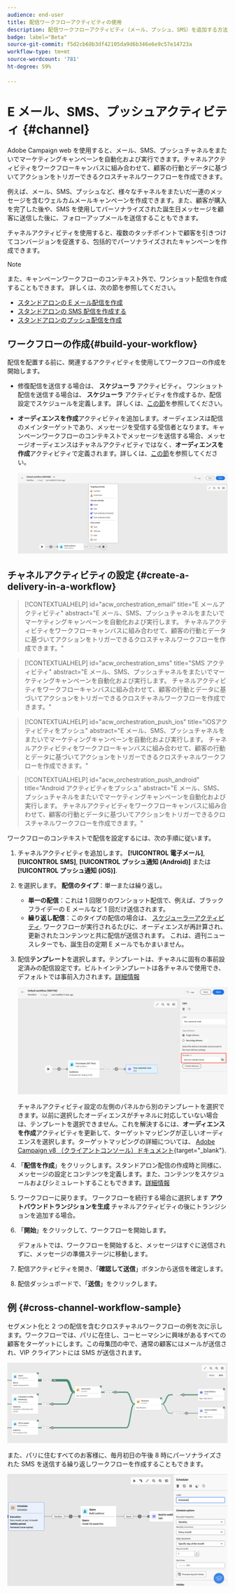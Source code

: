 ```yaml
---
audience: end-user
title: 配信ワークフローアクティビティの使用
description: 配信ワークフローアクティビティ（メール、プッシュ、SMS）を追加する方法を学ぶ
badge: label="Beta"
source-git-commit: f5d2cb68b3df42105da9d6b346e6e9c57e14723a
workflow-type: tm+mt
source-wordcount: '781'
ht-degree: 59%

---
```



# E メール、SMS、プッシュアクティビティ {#channel}

Adobe Campaign web を使用すると、メール、SMS、プッシュチャネルをまたいでマーケティングキャンペーンを自動化および実行できます。チャネルアクティビティをワークフローキャンバスに組み合わせて、顧客の行動とデータに基づいてアクションをトリガーできるクロスチャネルワークフローを作成できます。

例えば、メール、SMS、プッシュなど、様々なチャネルをまたいだ一連のメッセージを含むウェルカムメールキャンペーンを作成できます。また、顧客が購入を完了した後や、SMS を使用してパーソナライズされた誕生日メッセージを顧客に送信した後に、フォローアップメールを送信することもできます。

チャネルアクティビティを使用すると、複数のタッチポイントで顧客を引きつけてコンバージョンを促進する、包括的でパーソナライズされたキャンペーンを作成できます。

>[!NOTE]
>
>また、キャンペーンワークフローのコンテキスト外で、ワンショット配信を作成することもできます。 詳しくは、次の節を参照してください。
>* [スタンドアロンの E メール配信を作成](../../email/create-email.md)
>* [スタンドアロンの SMS 配信を作成する](../../sms/create-sms.md)
>* [スタンドアロンのプッシュ配信を作成](../../push/create-push.md)

## ワークフローの作成{#build-your-workflow}

配信を配置する前に、関連するアクティビティを使用してワークフローの作成を開始します。

* 修復配信を送信する場合は、 **スケジューラ** アクティビティ。 ワンショット配信を送信する場合は、 **スケジューラ** アクティビティを作成するか、配信設定でスケジュールを定義します。 詳しくは、[この節](scheduler.md)を参照してください。

* **オーディエンスを作成**&#x200B;アクティビティを追加します。オーディエンスは配信のメインターゲットであり、メッセージを受信する受信者となります。キャンペーンワークフローのコンテキストでメッセージを送信する場合、メッセージオーディエンスはチャネルアクティビティではなく、**オーディエンスを作成**&#x200B;アクティビティで定義されます。詳しくは、[この節](build-audience.md)を参照してください。

  ![](../../msg/assets/add-delivery-in-wf.png)

## チャネルアクティビティの設定 {#create-a-delivery-in-a-workflow}


>[!CONTEXTUALHELP]
>id="acw_orchestration_email"
>title="E メールアクティビティ"
>abstract="E メール、SMS、プッシュチャネルをまたいでマーケティングキャンペーンを自動化および実行します。 チャネルアクティビティをワークフローキャンバスに組み合わせて、顧客の行動とデータに基づいてアクションをトリガーできるクロスチャネルワークフローを作成できます。"


>[!CONTEXTUALHELP]
>id="acw_orchestration_sms"
>title="SMS アクティビティ"
>abstract="E メール、SMS、プッシュチャネルをまたいでマーケティングキャンペーンを自動化および実行します。 チャネルアクティビティをワークフローキャンバスに組み合わせて、顧客の行動とデータに基づいてアクションをトリガーできるクロスチャネルワークフローを作成できます。"


>[!CONTEXTUALHELP]
>id="acw_orchestration_push_ios"
>title="iOSアクティビティをプッシュ"
>abstract="E メール、SMS、プッシュチャネルをまたいでマーケティングキャンペーンを自動化および実行します。 チャネルアクティビティをワークフローキャンバスに組み合わせて、顧客の行動とデータに基づいてアクションをトリガーできるクロスチャネルワークフローを作成できます。"


>[!CONTEXTUALHELP]
>id="acw_orchestration_push_android"
>title="Android アクティビティをプッシュ"
>abstract="E メール、SMS、プッシュチャネルをまたいでマーケティングキャンペーンを自動化および実行します。 チャネルアクティビティをワークフローキャンバスに組み合わせて、顧客の行動とデータに基づいてアクションをトリガーできるクロスチャネルワークフローを作成できます。"

ワークフローのコンテキストで配信を設定するには、次の手順に従います。

1. チャネルアクティビティを追加します。 **[!UICONTROL 電子メール]**, **[!UICONTROL SMS]**, **[!UICONTROL プッシュ通知 (Android)]** または **[!UICONTROL プッシュ通知 (iOS)]**.

1. を選択します。 **配信のタイプ**：単一または繰り返し。

   * **単一の配信**：これは 1 回限りのワンショット配信で、例えば、ブラックフライデーの E メールなど 1 回だけ送信されます。
   * **繰り返し配信**：このタイプの配信の場合は、 [スケジューラーアクティビティ](scheduler.md). ワークフローが実行されるたびに、オーディエンスが再計算され、更新されたコンテンツと共に配信が送信されます。 これは、週刊ニュースレターでも、誕生日の定期 E メールでもかまいません。

1. 配信&#x200B;**テンプレート**&#x200B;を選択します。テンプレートは、チャネルに固有の事前設定済みの配信設定です。ビルトインテンプレートは各チャネルで使用でき、デフォルトでは事前入力されます。[詳細情報](../../msg/delivery-template.md)

   ![](../assets/delivery-activity-in-wf.png)

   チャネルアクティビティ設定の左側のパネルから別のテンプレートを選択できます。以前に選択したオーディエンスがチャネルに対応していない場合は、テンプレートを選択できません。これを解決するには、**オーディエンスを作成**&#x200B;アクティビティを更新して、ターゲットマッピングが正しいオーディエンスを選択します。ターゲットマッピングの詳細については、 [Adobe Campaign v8 （クライアントコンソール）ドキュメント](https://experienceleague.adobe.com/docs/campaign/campaign-v8/audience/add-profiles/target-mappings.html?lang=ja){target="_blank"}.

1. 「**配信を作成**」をクリックします。スタンドアロン配信の作成時と同様に、メッセージの設定とコンテンツを定義します。また、コンテンツをスケジュールおよびシミュレートすることもできます。[詳細情報](../../msg/gs-messages.md)

1. ワークフローに戻ります。 ワークフローを続行する場合に選択します **アウトバウンドトランジションを生成** チャネルアクティビティの後にトランジションを追加する場合。

1. 「**開始**」をクリックして、ワークフローを開始します。

   デフォルトでは、ワークフローを開始すると、メッセージはすぐに送信されずに、メッセージの準備ステージに移動します。

1. 配信アクティビティを開き、「**確認して送信**」ボタンから送信を確定します。

1. 配信ダッシュボードで、「**送信**」をクリックします。

## 例 {#cross-channel-workflow-sample}

セグメント化と 2 つの配信を含むクロスチャネルワークフローの例を次に示します。ワークフローでは、パリに在住し、コーヒーマシンに興味があるすべての顧客をターゲットにします。この母集団の中で、通常の顧客にはメールが送信され、VIP クライアントには SMS が送信されます。

![](../assets/workflow-channel-example.png)

<!--
description, which use case you can perform (common other activities that you can link before of after the activity)

how to add and configure the activity

example of a configured activity within a workflow
The Email delivery activity allows you to configure the sending an email in a workflow. 

-->

また、パリに住むすべてのお客様に、毎月初日の午後 8 時にパーソナライズされた SMS を送信する繰り返しワークフローを作成することもできます。

![](../assets/workflow-channel-example2.png)

<!-- Scheduled emails available?

This can be a single send email and sent just once, or it can be a recurring email.
* Single send emails are standard emails, sent once.
* Recurring emails allow you to send the same email multiple times to different targets over a defined period. You can aggregate the deliveries per period in order to get reports that correspond to your needs.

When linked to a scheduler, you can define recurring emails.
Email recipients are defined upstream of the activity in the same workflow, via an Audience targeting activity.

-->


<!--The message preparation is triggered according to the workflow execution parameters. From the message dashboard, you can select whether to request or not a manual confirmation to send the message (required by default). You can start the workflow manually or place a scheduler activity in the workflow to automate execution.-->
